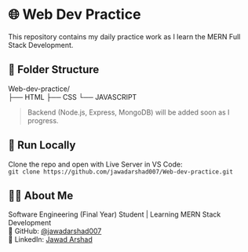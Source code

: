 # 🌐 Web Dev Practice

This repository contains my daily practice work as I learn the MERN Full Stack Development.

## 📁 Folder Structure
Web-dev-practice/  
├── HTML
├── CSS 
└── JAVASCRIPT 



> Backend (Node.js, Express, MongoDB) will be added soon as I progress.

## 🚀 Run Locally
Clone the repo and open with Live Server in VS Code:  
`git clone https://github.com/jawadarshad007/Web-dev-practice.git`

## 👨‍💻 About Me
Software Engineering (Final Year) Student | Learning MERN Stack Development  
📎 GitHub: [@jawadarshad007](https://github.com/jawadarshad007)  
📎 LinkedIn: [Jawad Arshad](https://www.linkedin.com/in/jawad-arshad-81773830a/)
